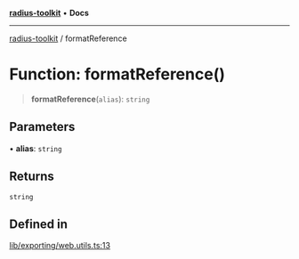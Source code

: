 [**radius-toolkit**](../README.md) • **Docs**

***

[radius-toolkit](../globals.md) / formatReference

# Function: formatReference()

> **formatReference**(`alias`): `string`

## Parameters

• **alias**: `string`

## Returns

`string`

## Defined in

[lib/exporting/web.utils.ts:13](https://github.com/rangle/radius-token-tango/blob/5b6e6f5adbda55f8c41a4c8308d1d8885a9b9a2f/packages/radius-toolkit/src/lib/exporting/web.utils.ts#L13)

